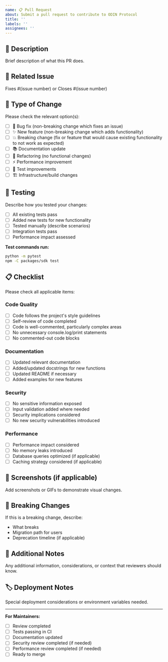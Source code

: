 ```yaml
---
name: 📋 Pull Request
about: Submit a pull request to contribute to ODIN Protocol
title: ''
labels: ''
assignees: ''
---
```


## 🎯 Description
Brief description of what this PR does.

## 🔗 Related Issue
Fixes #(issue number) or Closes #(issue number)

## 🧪 Type of Change
Please check the relevant option(s):

- [ ] 🐛 Bug fix (non-breaking change which fixes an issue)
- [ ] ✨ New feature (non-breaking change which adds functionality)  
- [ ] 💥 Breaking change (fix or feature that would cause existing functionality to not work as expected)
- [ ] 📚 Documentation update
- [ ] 🔧 Refactoring (no functional changes)
- [ ] ⚡ Performance improvement
- [ ] 🧪 Test improvements
- [ ] 🏗️ Infrastructure/build changes

## 🧪 Testing
Describe how you tested your changes:

- [ ] All existing tests pass
- [ ] Added new tests for new functionality
- [ ] Tested manually (describe scenarios)
- [ ] Integration tests pass
- [ ] Performance impact assessed

**Test commands run:**
```bash
python -m pytest
npm -C packages/sdk test
```

## 📋 Checklist
Please check all applicable items:

### Code Quality
- [ ] Code follows the project's style guidelines
- [ ] Self-review of code completed
- [ ] Code is well-commented, particularly complex areas
- [ ] No unnecessary console.log/print statements
- [ ] No commented-out code blocks

### Documentation
- [ ] Updated relevant documentation
- [ ] Added/updated docstrings for new functions
- [ ] Updated README if necessary
- [ ] Added examples for new features

### Security
- [ ] No sensitive information exposed
- [ ] Input validation added where needed
- [ ] Security implications considered
- [ ] No new security vulnerabilities introduced

### Performance
- [ ] Performance impact considered
- [ ] No memory leaks introduced
- [ ] Database queries optimized (if applicable)
- [ ] Caching strategy considered (if applicable)

## 📸 Screenshots (if applicable)
Add screenshots or GIFs to demonstrate visual changes.

## 🔄 Breaking Changes
If this is a breaking change, describe:
- What breaks
- Migration path for users
- Deprecation timeline (if applicable)

## 📝 Additional Notes
Any additional information, considerations, or context that reviewers should know.

## 🏷️ Deployment Notes
Special deployment considerations or environment variables needed.

---

**For Maintainers:**
- [ ] Review completed
- [ ] Tests passing in CI
- [ ] Documentation updated
- [ ] Security review completed (if needed)
- [ ] Performance review completed (if needed)
- [ ] Ready to merge
